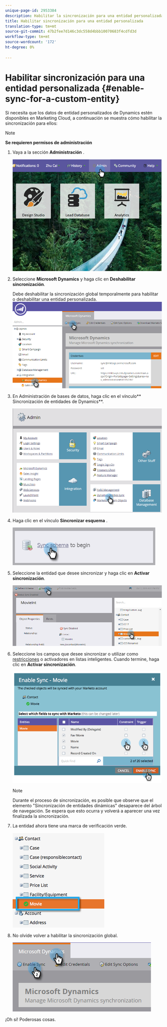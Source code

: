 ```yaml
---
unique-page-id: 2953384
description: Habilitar la sincronización para una entidad personalizada - Documentos de marketing - Documentación del producto
title: Habilitar sincronización para una entidad personalizada
translation-type: tm+mt
source-git-commit: 47b2fee7d146c3dc558d4bbb10070683f4cdfd3d
workflow-type: tm+mt
source-wordcount: '172'
ht-degree: 0%

---
```



# Habilitar sincronización para una entidad personalizada {#enable-sync-for-a-custom-entity}

Si necesita que los datos de entidad personalizados de Dynamics estén disponibles en Marketing Cloud, a continuación se muestra cómo habilitar la sincronización para ellos:

>[!NOTE]
>
>**Se requieren permisos de administración**

1. Vaya a la sección **Administración** .

   ![](assets/image2014-10-20-14-3a32-3a16.png)

1. Seleccione **Microsoft Dynamics** y haga clic en **Deshabilitar sincronización**.

   Debe deshabilitar la sincronización global temporalmente para habilitar o deshabilitar una entidad personalizada.
   ![](assets/image2015-11-10-9-3a0-3a6.png)

1. En Administración de bases de datos, haga clic en el vínculo** Sincronización de entidades de Dynamics**.

   ![](assets/image2015-11-10-9-3a6-3a55.png)

1. Haga clic en el vínculo **Sincronizar esquema** .

   ![](assets/image2015-11-10-9-3a41-3a37.png)

1. Seleccione la entidad que desee sincronizar y haga clic en **Activar sincronización**.

   ![](assets/image2015-11-10-9-3a44-3a35.png)

1. Seleccione los campos que desee sincronizar o utilizar como [restricciones](../../../../../product-docs/core-marketo-concepts/smart-lists-and-static-lists/using-smart-lists/add-a-constraint-to-a-smart-list-filter.md) o activadores en listas inteligentes. Cuando termine, haga clic en **Activar sincronización**.

   ![](assets/image2014-10-20-14-3a32-3a55.png)

   >[!NOTE]
   >
   >Durante el proceso de sincronización, es posible que observe que el elemento &quot;Sincronización de entidades dinámicas&quot; desaparece del árbol de navegación. Se espera que esto ocurra y volverá a aparecer una vez finalizada la sincronización.

1. La entidad ahora tiene una marca de verificación verde.

   ![](assets/image2014-10-20-14-3a33-3a4.png)

1. No olvide volver a habilitar la sincronización global.

   ![](assets/image2015-11-10-9-3a48-3a35.png)

¡Oh sí! Poderosas cosas.
